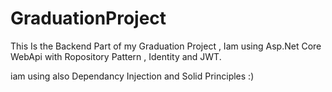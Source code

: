 # GraduationProject
This Is the Backend Part of my Graduation Project ,
Iam using Asp.Net Core WebApi with Ropository Pattern , Identity and JWT.

 iam using also Dependancy Injection and Solid Principles :)
